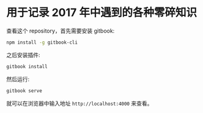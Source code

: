 # 用于记录 2017 年中遇到的各种零碎知识

查看这个 repository，首先需要安装 gitbook:

```bash
npm install -g gitbook-cli
```

之后安装插件:

```bash
gitbook install
```

然后运行:

```bash
gitbook serve
```

就可以在浏览器中输入地址 `http://localhost:4000` 来查看。
